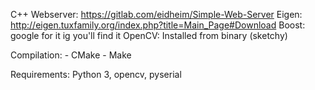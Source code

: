 C++ Webserver: https://gitlab.com/eidheim/Simple-Web-Server
Eigen: http://eigen.tuxfamily.org/index.php?title=Main_Page#Download
Boost: google for it ig you'll find it
OpenCV: Installed from binary (sketchy)

Compilation:
    - CMake
    - Make

Requirements: Python 3, opencv, pyserial
